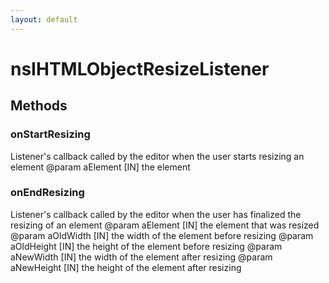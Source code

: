 ```yaml
---
layout: default
---
```


# nsIHTMLObjectResizeListener #

## Methods ##

### onStartResizing ###

Listener's callback called by the editor when the user
starts resizing an element
@param aElement [IN] the element


### onEndResizing ###

Listener's callback called by the editor when the user
has finalized the resizing of an element
@param aElement [IN] the element that was resized
@param aOldWidth  [IN] the width of the element before resizing
@param aOldHeight [IN] the height of the element before resizing
@param aNewWidth  [IN] the width of the element after resizing
@param aNewHeight [IN] the height of the element after resizing

